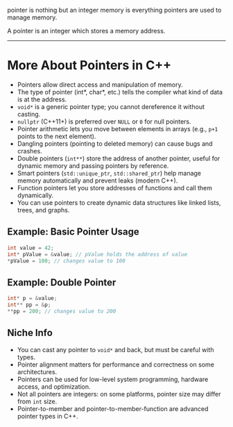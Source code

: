 pointer is nothing but an integer
memory is everything
pointers are used to manage memory.

A pointer is an integer which stores a memory address.

---

# More About Pointers in C++

- Pointers allow direct access and manipulation of memory.
- The type of pointer (int*, char*, etc.) tells the compiler what kind of data is at the address.
- `void*` is a generic pointer type; you cannot dereference it without casting.
- `nullptr` (C++11+) is preferred over `NULL` or `0` for null pointers.
- Pointer arithmetic lets you move between elements in arrays (e.g., `p+1` points to the next element).
- Dangling pointers (pointing to deleted memory) can cause bugs and crashes.
- Double pointers (`int**`) store the address of another pointer, useful for dynamic memory and passing pointers by reference.
- Smart pointers (`std::unique_ptr`, `std::shared_ptr`) help manage memory automatically and prevent leaks (modern C++).
- Function pointers let you store addresses of functions and call them dynamically.
- You can use pointers to create dynamic data structures like linked lists, trees, and graphs.

## Example: Basic Pointer Usage

```cpp
int value = 42;
int* pValue = &value; // pValue holds the address of value
*pValue = 100; // changes value to 100
```

## Example: Double Pointer

```cpp
int* p = &value;
int** pp = &p;
**pp = 200; // changes value to 200
```

## Niche Info

- You can cast any pointer to `void*` and back, but must be careful with types.
- Pointer alignment matters for performance and correctness on some architectures.
- Pointers can be used for low-level system programming, hardware access, and optimization.
- Not all pointers are integers: on some platforms, pointer size may differ from `int` size.
- Pointer-to-member and pointer-to-member-function are advanced pointer types in C++.

